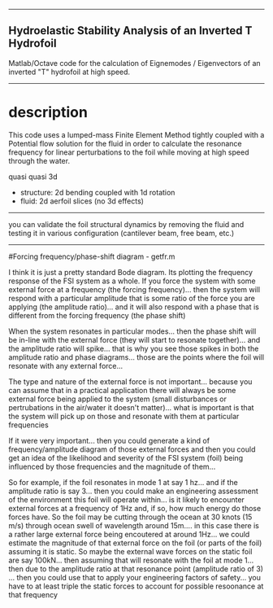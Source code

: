 ______________________________
## Hydroelastic Stability Analysis of an Inverted T Hydrofoil

Matlab/Octave code for the calculation of Eignemodes / Eigenvectors of an inverted "T" hydrofoil at high speed.
______________________________
# description

This code uses a lumped-mass Finite Element Method tightly coupled with a Potential flow solution for the fluid in order to calculate the resonance frequency for linear perturbations to the foil while moving at high speed through the water.

quasi quasi 3d
- structure: 2d bending coupled with 1d rotation
- fluid: 2d aerfoil slices (no 3d effects)
______________________________

you can validate the foil structural dynamics by removing the fluid and testing it in various configuration (cantilever beam, free beam, etc.)

______________________________
#Forcing frequency/phase-shift diagram - getfr.m

I think it is just a pretty standard Bode diagram.
Its plotting the frequency response of the FSI system as a whole.
If you force the system with some external force at a frequency (the forcing frequency)...
then the system will respond with a particular amplitude that is some ratio of the force you are applying (the amplitude ratio)... and it will also respond with a phase that is different from the forcing frequency (the phase shift)

When the system resonates in particular modes... then the phase shift will be in-line with the external force (they will start to resonate together)... and the amplitude ratio will spike... that is why you see those spikes in both the amplitude ratio and phase diagrams... those are the points where the foil will resonate with any external force...

The type and nature of the external force is not important... because you can assume that in a practical application there will always be some external force being applied to the system (small disturbances or pertrubations in the air/water it doesn't matter)... what is important is that the system will pick up on those and resonate with them at particular frequencies

If it were very important... then you could generate a kind of frequency/amplitude diagram of those external forces and then you could get an idea of the likelihood and severity of the FSI system (foil) being influenced by those frequencies and the magnitude of them...

So for example, if the foil resonates in mode 1 at say 1 hz... and if the amplitude ratio is say 3... then you could make an engineering assessment of the environment this foil will operate within... is it likely to encounter external forces at a frequency of 1Hz and, if so, how much energy do those forces have.  So the foil may be cutting through the ocean at 30 knots (15 m/s) through ocean swell of wavelength around 15m.... in this case there is a rather large external force being encoutered at around 1Hz... we could estimate the magnitude of that external force on the foil (or parts of the foil) assuming it is static.  So maybe the external wave forces on the static foil are say 100kN... then assuming that will resonate with the foil at mode 1... then due to the amplitude ratio at that resonance point (amplitude ratio of 3) ... then you could use that to apply your engineering factors of safety... you have to at least triple the static forces to account for possible resoonance at that frequency





